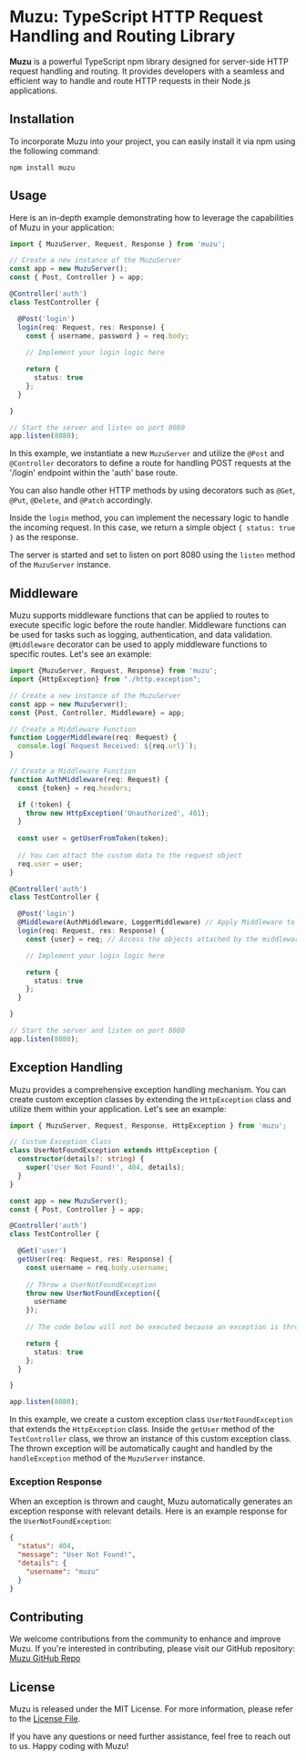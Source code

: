 # Muzu: TypeScript HTTP Request Handling and Routing Library

**Muzu** is a powerful TypeScript npm library designed for server-side HTTP request handling and routing. It provides developers with a seamless and efficient way to handle and route HTTP requests in their Node.js applications.

## Installation

To incorporate Muzu into your project, you can easily install it via npm using the following command:

```shell
npm install muzu
```

## Usage

Here is an in-depth example demonstrating how to leverage the capabilities of Muzu in your application:

```typescript
import { MuzuServer, Request, Response } from 'muzu';

// Create a new instance of the MuzuServer
const app = new MuzuServer();
const { Post, Controller } = app;

@Controller('auth')
class TestController {

  @Post('login')
  login(req: Request, res: Response) {
    const { username, password } = req.body;
    
    // Implement your login logic here

    return {
      status: true
    };
  }

}

// Start the server and listen on port 8080
app.listen(8080);
```

In this example, we instantiate a new `MuzuServer` and utilize the `@Post` and `@Controller` decorators to define a route for handling POST requests at the '/login' endpoint within the 'auth' base route.

You can also handle other HTTP methods by using decorators such as `@Get`, `@Put`, `@Delete`, and `@Patch` accordingly.

Inside the `login` method, you can implement the necessary logic to handle the incoming request. In this case, we return a simple object `{ status: true }` as the response.

The server is started and set to listen on port 8080 using the `listen` method of the `MuzuServer` instance.

## Middleware

Muzu supports middleware functions that can be applied to routes to execute specific logic before the route handler. Middleware functions can be used for tasks such as logging, authentication, and data validation.
`@Middleware` decorator can be used to apply middleware functions to specific routes. Let's see an example:

```typescript
import {MuzuServer, Request, Response} from 'muzu';
import {HttpException} from "./http.exception";

// Create a new instance of the MuzuServer
const app = new MuzuServer();
const {Post, Controller, Middleware} = app;

// Create a Middleware Function
function LoggerMiddleware(req: Request) {
  console.log(`Request Received: ${req.url}`);
}

// Create a Middleware Function
function AuthMiddleware(req: Request) {
  const {token} = req.headers;

  if (!token) {
    throw new HttpException('Unauthorized', 401);
  }
  
  const user = getUserFromToken(token);
  
  // You can attact the custom data to the request object
  req.user = user;
}

@Controller('auth')
class TestController {

  @Post('login')
  @Middleware(AuthMiddleware, LoggerMiddleware) // Apply Middleware to the 'login' route
  login(req: Request, res: Response) {
    const {user} = req; // Access the objects attached by the middleware

    // Implement your login logic here

    return {
      status: true
    };
  }

}

// Start the server and listen on port 8080
app.listen(8080);
```

## Exception Handling

Muzu provides a comprehensive exception handling mechanism. You can create custom exception classes by extending the `HttpException` class and utilize them within your application. Let's see an example:

```typescript
import { MuzuServer, Request, Response, HttpException } from 'muzu';

// Custom Exception Class
class UserNotFoundException extends HttpException {
  constructor(details?: string) {
    super('User Not Found!', 404, details);
  }
}

const app = new MuzuServer();
const { Post, Controller } = app;

@Controller('auth')
class TestController {

  @Get('user')
  getUser(req: Request, res: Response) {
    const username = req.body.username;
    
    // Throw a UserNotFoundException
    throw new UserNotFoundException({
      username
    });
    
    // The code below will not be executed because an exception is thrown.

    return {
      status: true
    };
  }

}

app.listen(8080);
```

In this example, we create a custom exception class `UserNotFoundException` that extends the `HttpException` class. Inside the `getUser` method of the `TestController` class, we throw an instance of this custom exception class. The thrown exception will be automatically caught and handled by the `handleException` method of the `MuzuServer` instance.

### Exception Response

When an exception is thrown and caught, Muzu automatically generates an exception response with relevant details. Here is an example response for the `UserNotFoundException`:

```json
{
  "status": 404,
  "message": "User Not Found!",
  "details": {
    "username": "muzu"
  }
}
```

## Contributing

We welcome contributions from the community to enhance and improve Muzu. If you're interested in contributing, please visit our GitHub repository: [Muzu GitHub Repo](https://github.com/yldrmzffr/muzu)

## License

Muzu is released under the MIT License. For more information, please refer to the [License File](LICENSE).

If you have any questions or need further assistance, feel free to reach out to us. Happy coding with Muzu!
